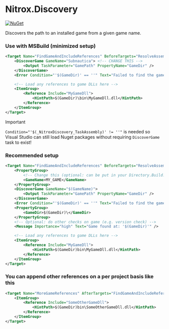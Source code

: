 # Nitrox.Discovery

[![NuGet](https://img.shields.io/nuget/v/Nitrox.Discovery.MSBuild?label=Nitrox.Discovery.MSBuild&logo=NuGet)](https://www.nuget.org/packages/Nitrox.Discovery.MSBuild)

Discovers the path to an installed game from a given game name.

### Use with MSBuild (minimized setup)

```xml
<Target Name="FindGameAndIncludeReferences" BeforeTargets="ResolveAssemblyReferences" Condition="'$(_NitroxDiscovery_TaskAssembly)' != ''">
    <DiscoverGame GameName="Subnautica"> <!-- CHANGE THIS -->
        <Output TaskParameter="GamePath" PropertyName="GameDir" />
    </DiscoverGame>
    <Error Condition="'$(GameDir)' == ''" Text="Failed to find the game 'Subnautica' on your machine" />

    <!-- Load any references to game DLLs here -->
    <ItemGroup>
        <Reference Include="MyGameDll">
            <HintPath>$(GameDir)\bin\MyGameDll.dll</HintPath>
        </Reference>
    </ItemGroup>
</Target>
```

> [!IMPORTANT]
> `Condition="'$(_NitroxDiscovery_TaskAssembly)' != ''"` is needed so Visual Studio can still load Nuget packages without requiring `DiscoverGame` task to exist!

### Recommended setup

```xml
<Target Name="FindGameAndIncludeReferences" BeforeTargets="ResolveAssemblyReferences" Condition="'$(_NitroxDiscovery_TaskAssembly)' != ''">
    <PropertyGroup>
        <!-- Change this (optional: can be put in your Directory.Build.props file) -->
        <GameName>MY_GAME</GameName>
    </PropertyGroup>
    <DiscoverGame GameName="$(GameName)">
        <Output TaskParameter="GamePath" PropertyName="GameDir" />
    </DiscoverGame>
    <Error Condition="'$(GameDir)' == ''" Text="Failed to find the game '$(GameName)' on your machine" />
    <PropertyGroup>
        <GameDir>$(GameDir)\</GameDir>
    </PropertyGroup>
    <!-- Optional: do other checks on game (e.g. version check) -->
    <Message Importance="high" Text="Game found at: '$(GameDir)'" />

    <!-- Load any references to game DLLs here -->
    <ItemGroup>
        <Reference Include="MyGameDll">
            <HintPath>$(GameDir)bin\MyGameDll.dll</HintPath>
        </Reference>
    </ItemGroup>
</Target>
```

### You can append other references on a per project basis like this

```xml
<Target Name="MoreGameReferences" AfterTargets="FindGameAndIncludeReferences">
    <ItemGroup>
        <Reference Include="SomeOtherGameDll">
            <HintPath>$(GameDir)bin\SomeOtherGameDll.dll</HintPath>
        </Reference>
    </ItemGroup>
</Target>
```
